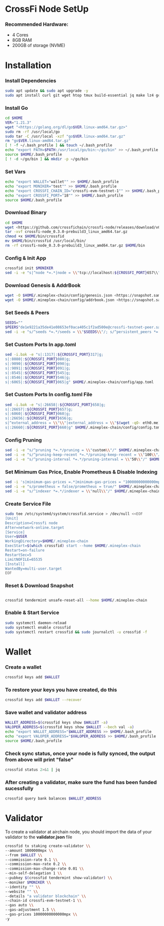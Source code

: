 # CrossFi Node SetUp

### **Recommended Hardware:**

- 4 Cores
- 8GB RAM
- 200GB of storage (NVME)

# **Installation**

### Install Dependencies

```bash
sudo apt update && sudo apt upgrade -y
sudo apt install curl git wget htop tmux build-essential jq make lz4 gcc unzip -y
```

### Install Go

```bash
cd $HOME
VER="1.21.3"
wget "<https://golang.org/dl/go$VER.linux-amd64.tar.gz>"
sudo rm -rf /usr/local/go
sudo tar -C /usr/local -xzf "go$VER.linux-amd64.tar.gz"
rm "go$VER.linux-amd64.tar.gz"
[ ! -f ~/.bash_profile ] && touch ~/.bash_profile
echo "export PATH=$PATH:/usr/local/go/bin:~/go/bin" >> ~/.bash_profile
source $HOME/.bash_profile
[ ! -d ~/go/bin ] && mkdir -p ~/go/bin
```

### Set Vars

```bash
echo "export WALLET="wallet"" >> $HOME/.bash_profile
echo "export MONIKER="test"" >> $HOME/.bash_profile
echo "export CROSSFI_CHAIN_ID="crossfi-evm-testnet-1"" >> $HOME/.bash_profile
echo "export CROSSFI_PORT="18"" >> $HOME/.bash_profile
source $HOME/.bash_profile
```

### Download Binary

```bash
cd $HOME
wget <https://github.com/crossfichain/crossfi-node/releases/download/v0.3.0-prebuild3/crossfi-node_0.3.0-prebuild3_linux_amd64.tar.gz> && tar -xf crossfi-node_0.3.0-prebuild3_linux_amd64.tar.gz
tar -xvf crossfi-node_0.3.0-prebuild3_linux_amd64.tar.gz
chmod +x $HOME/bin/crossfid
mv $HOME/bin/crossfid /usr/local/bin/
rm -rf crossfi-node_0.3.0-prebuild3_linux_amd64.tar.gz $HOME/bin
```

### Config & Init App

```bash
crossfid init $MONIKER
sed -i -e "s|^node *=.*|node = \\"tcp://localhost:${CROSSFI_PORT}657\\"|" $HOME/.mineplex-chain/config/client.toml
```

### Download Genesis & AddrBook

```bash
wget -O $HOME/.mineplex-chain/config/genesis.json <https://snapshot.samirran-tap.org/crossfi-testnet/genesis.json>
wget -O $HOME/.mineplex-chain/config/addrbook.json <https://snapshot.samirran-tap.org/crossfi-testnet/addrbook.json>
```

### Set Seeds & Peers

```bash
SEEDS=""
$PEERS"de1e9221a35de41e08653ef0aca405c1f2ad500e@crossfi-testnet-peer.samirran-tap.org:19656"
sed -i -e "s/^seeds *=.*/seeds = \\"$SEEDS\\"/; s/^persistent_peers *=.*/persistent_peers = \\"$PEERS\\"/" $HOME/.mineplex-chain/config/config.toml
```

### Set Custom Ports In app.toml

```bash
sed -i.bak -e "s|:1317|:${CROSSFI_PORT}317|g;
s|:8080|:${CROSSFI_PORT}080|g;
s|:9090|:${CROSSFI_PORT}090|g;
s|:9091|:${CROSSFI_PORT}091|g;
s|:8545|:${CROSSFI_PORT}545|g;
s|:8546|:${CROSSFI_PORT}546|g;
s|:6065|:${CROSSFI_PORT}065|g" $HOME/.mineplex-chain/config/app.toml
```

### Set Custom Ports In config.toml File

```bash
sed -i.bak -e "s|:26658|:${CROSSFI_PORT}658|g;
s|:26657|:${CROSSFI_PORT}657|g;
s|:6060|:${CROSSFI_PORT}060|g;
s|:26656|:${CROSSFI_PORT}656|g;
s|^external_address = \\"\\"|external_address = \\"$(wget -qO- eth0.me):${CROSSFI_PORT}656\\"|g;
s|:26660|:${CROSSFI_PORT}660|g" $HOME/.mineplex-chain/config/config.toml
```

### Config Pruning

```bash
sed -i -e "s/^pruning *=.*/pruning = \\"custom\\"/" $HOME/.mineplex-chain/config/app.toml
sed -i -e "s/^pruning-keep-recent *=.*/pruning-keep-recent = \\"100\\"/" $HOME/.mineplex-chain/config/app.toml
sed -i -e "s/^pruning-interval *=.*/pruning-interval = \\"50\\"/" $HOME/.mineplex-chain/config/app.toml
```

### Set Minimum Gas Price, Enable Prometheus & Disable Indexing

```bash
sed -i 's|minimum-gas-prices =.*|minimum-gas-prices = "10000000000000mpx"|g' $HOME/.mineplex-chain/config/app.toml
sed -i -e "s/prometheus = false/prometheus = true/" $HOME/.mineplex-chain/config/config.toml
sed -i -e "s/^indexer *=.*/indexer = \\"null\\"/" $HOME/.mineplex-chain/config/config.toml
```

### Create Service File

```bash
sudo tee /etc/systemd/system/crossfid.service > /dev/null <<EOF
[Unit]
Description=Crossfi node
After=network-online.target
[Service]
User=$USER
WorkingDirectory=$HOME/.mineplex-chain
ExecStart=$(which crossfid) start --home $HOME/.mineplex-chain
Restart=on-failure
RestartSec=5
LimitNOFILE=65535
[Install]
WantedBy=multi-user.target
EOF
```

### Reset & Download Snapshot

```bash

crossfid tendermint unsafe-reset-all --home $HOME/.mineplex-chain
```

### Enable & Start Service

```bash
sudo systemctl daemon-reload
sudo systemctl enable crossfid
sudo systemctl restart crossfid && sudo journalctl -u crossfid -f
```

# **Wallet**

### **Create a wallet**

```bash
crossfid keys add $WALLET
```

### **To restore your keys you have created, do this**

```bash
crossfid keys add $WALLET --recover
```

### **Save wallet and validator address**

```bash
WALLET_ADDRESS=$(crossfid keys show $WALLET -a)
VALOPER_ADDRESS=$(crossfid keys show $WALLET --bech val -a)
echo "export WALLET_ADDRESS="$WALLET_ADDRESS >> $HOME/.bash_profile
echo "export VALOPER_ADDRESS="$VALOPER_ADDRESS >> $HOME/.bash_profile
source $HOME/.bash_profile
```

### **Check sync status, once your node is fully synced, the output from above will print "false"**

```bash
crossfid status 2>&1 | jq
```

### **After creating a validator, make sure the fund has been funded sucessfully**

```bash
crossfid query bank balances $WALLET_ADDRESS
```

# **Validator**

To create a validator at airchain node, you should import the data of your validator to the **validator.json** file

```bash
crossfid tx staking create-validator \\
--amount 1000000mpx \\
--from $WALLET \\
--commission-rate 0.1 \\
--commission-max-rate 0.2 \\
--commission-max-change-rate 0.01 \\
--min-self-delegation 1 \\
--pubkey $(crossfid tendermint show-validator) \\
--moniker $MONIKER \\
--identity "" \\
--website "" \\
--details "a validator blockchain" \\
--chain-id crossfi-evm-testnet-1 \\
--gas auto \\
--gas-adjustment 1.5 \\
--gas-prices 10000000000000mpx \\
-y
```

